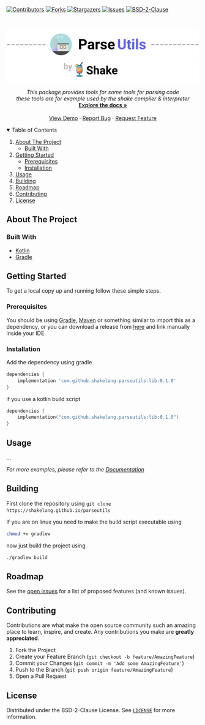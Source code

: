 [![Contributors][contributors-shield]][contributors-url]
[![Forks][forks-shield]][forks-url]
[![Stargazers][stars-shield]][stars-url]
[![Issues][issues-shield]][issues-url]
[![BSD-2-Clause][license-shield]][license-url]




<!-- PROJECT LOGO -->
<br />

[![header-image][header-image]][header-link]
[![sub-header-image][sub-header-image]][sub-header-link]

<p align="center">

  <p align="center">
    <i>
        This package provides tools for some tools for parsing code
        <br/>
        these tools are for example used by the shake compiler & interpreter 
    </i>
    <br />
    <a href="https://github.com/shakelang/parseutils"><strong>Explore the docs »</strong></a>
    <br />
    <br />
    <a href="https://github.com/shakelang/parseutils">View Demo</a>
    ·
    <a href="https://github.com/shakelang/parseutils/issues">Report Bug</a>
    ·
    <a href="https://github.com/shakelang/parseutils/issues">Request Feature</a>
  </p>
</p>



<!-- TABLE OF CONTENTS -->
<details open="open">
  <summary>Table of Contents</summary>
  <ol>
    <li>
      <a href="#about-the-project">About The Project</a>
      <ul>
        <li><a href="#built-with">Built With</a></li>
      </ul>
    </li>
    <li>
      <a href="#getting-started">Getting Started</a>
      <ul>
        <li><a href="#prerequisites">Prerequisites</a></li>
        <li><a href="#installation">Installation</a></li>
      </ul>
    </li>
    <li><a href="#usage">Usage</a></li>
    <li><a href="#building">Building</a></li>
    <li><a href="#roadmap">Roadmap</a></li>
    <li><a href="#contributing">Contributing</a></li>
    <li><a href="#license">License</a></li>
  </ol>
</details>



<!-- ABOUT THE PROJECT -->

## About The Project

### Built With

* [Kotlin](https://kotlinlang.org/)
* [Gradle](https://gradle.org/)

<!-- GETTING STARTED -->

## Getting Started

To get a local copy up and running follow these simple steps.

### Prerequisites
You should be using [Gradle](https://gradle.org/), [Maven](https://maven.apache.org/) or something similar to import 
this as a dependency, or you can download a release from [here](https://github.com/nsc-de/js-database/releases/) and 
link manually inside your IDE


### Installation

Add the dependency using gradle
```groovy
dependencies {
    implementation 'com.github.shakelang.parseutils:lib:0.1.0'
}
```

if you use a kotlin build script
```kotlin
dependencies {
    implementation("com.github.shakelang.parseutils:lib:0.1.0")
}
```


<!-- USAGE EXAMPLES -->

## Usage

...

_For more examples, please refer to the [Documentation](https://shakelang.github.io/parseutils)_


<!-- Building -->

## Building

First clone the repository using `git clone https://shakelang.github.io/parseutils`

If you are on linux you need to make the build script executable using 
```sh
chmod +x gradlew
```

now just build the project using

```sh
./gradlew build
```


<!-- ROADMAP -->

## Roadmap

See the [open issues](https://github.com/shakelang/parseutils/issues) for a list of proposed features (and known
issues).


<!-- CONTRIBUTING -->

## Contributing

Contributions are what make the open source community such an amazing place to learn, inspire, and create. Any
contributions you make are **greatly appreciated**.

1. Fork the Project
2. Create your Feature Branch (`git checkout -b feature/AmazingFeature`)
3. Commit your Changes (`git commit -m 'Add some AmazingFeature'`)
4. Push to the Branch (`git push origin feature/AmazingFeature`)
5. Open a Pull Request

<!-- LICENSE -->

## License

Distributed under the BSD-2-Clause License. See [`LICENSE`](LICENSE) for more information.

<!-- MARKDOWN LINKS & IMAGES -->
<!-- https://www.markdownguide.org/basic-syntax/#reference-style-links -->
[header-image]: .github/assets/parseutils-header-x1024.png
[header-link]: https://shakelang.github.io/parseutils
[sub-header-image]: .github/assets/parseutils-by-shake-x1024.png
[sub-header-link]: https://shakelang.github.io/
[contributors-shield]: https://img.shields.io/github/contributors/shakelang/parseutils.svg?style=for-the-badge
[contributors-url]: https://github.com/shakelang/parseutils/graphs/contributors
[forks-shield]: https://img.shields.io/github/forks/shakelang/parseutils.svg?style=for-the-badge
[forks-url]: https://github.com/shakelang/parseutils/network/members
[stars-shield]: https://img.shields.io/github/stars/shakelang/parseutils.svg?style=for-the-badge
[stars-url]: https://github.com/shakelang/parseutils/stargazers
[issues-shield]: https://img.shields.io/github/issues/shakelang/parseutils.svg?style=for-the-badge
[issues-url]: https://github.com/shakelang/parseutils/issues
[license-shield]: https://img.shields.io/github/license/shakelang/parseutils.svg?style=for-the-badge
[license-url]: https://github.com/shakelang/parseutils/blob/master/LICENSE.txt


